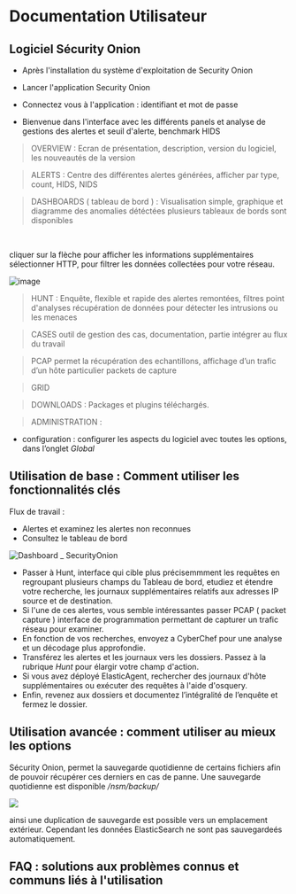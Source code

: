 # Documentation Utilisateur

## Logiciel Sécurity Onion 
- Après l'installation du système d'exploitation de Security Onion
  
- Lancer l'application Security Onion
  
- Connectez vous à l'application :
identifiant et mot de passe 

 - Bienvenue dans l'interface avec les différents panels et analyse de gestions des alertes et seuil d'alerte, benchmark HIDS

> OVERVIEW :
Ecran de présentation, description, version du logiciel, les nouveautés de la version

> ALERTS :
Centre des différentes alertes générées, afficher par type, count,  HIDS, NIDS

> DASHBOARDS ( tableau de bord ) :
Visualisation simple, graphique et diagramme des anomalies détéctées
plusieurs tableaux de bords sont disponibles 

<br/>

cliquer sur la flèche pour afficher les informations supplémentaires 
sélectionner HTTP, pour filtrer les données collectées pour votre réseau. 

![image](https://github.com/user-attachments/assets/ab071ac4-8d84-4f84-8b45-ea250a2c0be7)


> HUNT :
Enquête, flexible et rapide des alertes remontées, filtres point d'analyses 
récupération de données pour détecter les intrusions ou les menaces

> CASES 
outil de gestion des cas, documentation, partie intégrer au flux du travail 

> PCAP 
permet la récupération des echantillons, affichage d’un trafic d’un hôte particulier   packets de capture 

> GRID 

> DOWNLOADS :
Packages et plugins téléchargés. 


> ADMINISTRATION :
* configuration : configurer les aspects du logiciel avec toutes les options, dans l’onglet _Global_ 






## Utilisation de base : Comment utiliser les fonctionnalités clés

Flux de travail : 
- Alertes et examinez les alertes non reconnues 
- Consultez le tableau de bord
  
 ![Dashboard _ SecurityOnion](https://docs.securityonion.net/en/2.4/_images/53_dashboards.png)
  
- Passer à Hunt, interface qui cible plus précisemmment les requêtes en regroupant plusieurs champs du Tableau de bord, etudiez et étendre votre recherche, les journaux supplémentaires relatifs aux adresses IP source et de destination.
- Si l'une de ces alertes, vous semble intéressantes passer PCAP ( packet capture ) interface de programmation permettant de capturer un trafic réseau pour examiner.
- En fonction de vos recherches, envoyez a CyberChef pour une analyse et un décodage plus approfondie.
- Transférez les alertes et les journaux vers les dossiers. Passez à la rubrique _Hunt_ pour élargir votre champ d'action.
- Si vous avez déployé ElasticAgent, rechercher des journaux d'hôte supplémentaires ou exécuter des requêtes à l'aide d'osquery.
- Enfin, revenez aux dossiers et documentez l’intégralité de l’enquête et fermez le dossier.

## Utilisation avancée : comment utiliser au mieux les options

Sécurity Onion, permet la sauvegarde quotidienne de certains fichiers afin de pouvoir récupérer ces derniers en cas de panne. Une sauvegarde quotidienne est disponible _/nsm/backup/_ 

![](https://docs.securityonion.net/en/2.4/_images/config-item-backup.png)

ainsi une duplication de sauvegarde est possible vers un emplacement extérieur. Cependant les données ElasticSearch ne sont pas sauvegardeés automatiquement.


## FAQ : solutions aux problèmes connus et communs liés à l'utilisation
